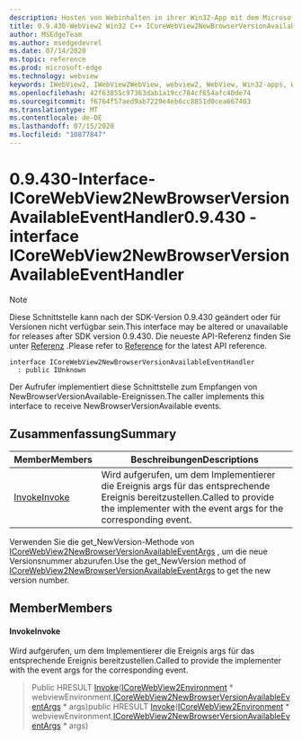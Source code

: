 ```yaml
---
description: Hosten von Webinhalten in ihrer Win32-App mit dem Microsoft Edge WebView2-Steuerelement
title: 0.9.430-WebView2 Win32 C++ ICoreWebView2NewBrowserVersionAvailableEventHandler
author: MSEdgeTeam
ms.author: msedgedevrel
ms.date: 07/14/2020
ms.topic: reference
ms.prod: microsoft-edge
ms.technology: webview
keywords: IWebView2, IWebView2WebView, webview2, WebView, Win32-apps, Win32, Edge, ICoreWebView2, ICoreWebView2Host, Browser-Steuerelement, Edge-HTML
ms.openlocfilehash: 42f63855c97363dab1a19cc784cf654afc40de74
ms.sourcegitcommit: f6764f57aed9ab7229e4eb6cc8851d0cea667403
ms.translationtype: MT
ms.contentlocale: de-DE
ms.lasthandoff: 07/15/2020
ms.locfileid: "10877847"
---
```

# <span data-ttu-id="2f57f-104">0.9.430-Interface-ICoreWebView2NewBrowserVersionAvailableEventHandler</span><span class="sxs-lookup"><span data-stu-id="2f57f-104">0.9.430 - interface ICoreWebView2NewBrowserVersionAvailableEventHandler</span></span> 

> [!NOTE]
> <span data-ttu-id="2f57f-105">Diese Schnittstelle kann nach der SDK-Version 0.9.430 geändert oder für Versionen nicht verfügbar sein.</span><span class="sxs-lookup"><span data-stu-id="2f57f-105">This interface may be altered or unavailable for releases after SDK version 0.9.430.</span></span> <span data-ttu-id="2f57f-106">Die neueste API-Referenz finden Sie unter [Referenz](../../../webview2-api-reference.md) .</span><span class="sxs-lookup"><span data-stu-id="2f57f-106">Please refer to [Reference](../../../webview2-api-reference.md) for the latest API reference.</span></span>

```
interface ICoreWebView2NewBrowserVersionAvailableEventHandler
  : public IUnknown
```

<span data-ttu-id="2f57f-107">Der Aufrufer implementiert diese Schnittstelle zum Empfangen von NewBrowserVersionAvailable-Ereignissen.</span><span class="sxs-lookup"><span data-stu-id="2f57f-107">The caller implements this interface to receive NewBrowserVersionAvailable events.</span></span>

## <span data-ttu-id="2f57f-108">Zusammenfassung</span><span class="sxs-lookup"><span data-stu-id="2f57f-108">Summary</span></span>

 <span data-ttu-id="2f57f-109">Member</span><span class="sxs-lookup"><span data-stu-id="2f57f-109">Members</span></span>                        | <span data-ttu-id="2f57f-110">Beschreibungen</span><span class="sxs-lookup"><span data-stu-id="2f57f-110">Descriptions</span></span>
--------------------------------|---------------------------------------------
[<span data-ttu-id="2f57f-111">Invoke</span><span class="sxs-lookup"><span data-stu-id="2f57f-111">Invoke</span></span>](#invoke) | <span data-ttu-id="2f57f-112">Wird aufgerufen, um dem Implementierer die Ereignis args für das entsprechende Ereignis bereitzustellen.</span><span class="sxs-lookup"><span data-stu-id="2f57f-112">Called to provide the implementer with the event args for the corresponding event.</span></span>

<span data-ttu-id="2f57f-113">Verwenden Sie die get_NewVersion-Methode von [ICoreWebView2NewBrowserVersionAvailableEventArgs](ICoreWebView2NewBrowserVersionAvailableEventArgs.md) , um die neue Versionsnummer abzurufen.</span><span class="sxs-lookup"><span data-stu-id="2f57f-113">Use the get_NewVersion method of [ICoreWebView2NewBrowserVersionAvailableEventArgs](ICoreWebView2NewBrowserVersionAvailableEventArgs.md) to get the new version number.</span></span>

## <span data-ttu-id="2f57f-114">Member</span><span class="sxs-lookup"><span data-stu-id="2f57f-114">Members</span></span>

#### <span data-ttu-id="2f57f-115">Invoke</span><span class="sxs-lookup"><span data-stu-id="2f57f-115">Invoke</span></span> 

<span data-ttu-id="2f57f-116">Wird aufgerufen, um dem Implementierer die Ereignis args für das entsprechende Ereignis bereitzustellen.</span><span class="sxs-lookup"><span data-stu-id="2f57f-116">Called to provide the implementer with the event args for the corresponding event.</span></span>

> <span data-ttu-id="2f57f-117">Public HRESULT [Invoke](#invoke)([ICoreWebView2Environment](ICoreWebView2Environment.md) \* webviewEnvironment,[ICoreWebView2NewBrowserVersionAvailableEventArgs](ICoreWebView2NewBrowserVersionAvailableEventArgs.md) \* args)</span><span class="sxs-lookup"><span data-stu-id="2f57f-117">public HRESULT [Invoke](#invoke)([ICoreWebView2Environment](ICoreWebView2Environment.md) \* webviewEnvironment,[ICoreWebView2NewBrowserVersionAvailableEventArgs](ICoreWebView2NewBrowserVersionAvailableEventArgs.md) \* args)</span></span>

